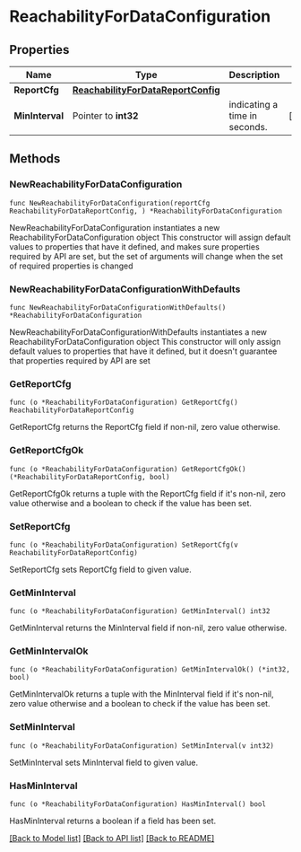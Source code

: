 # ReachabilityForDataConfiguration

## Properties

Name | Type | Description | Notes
------------ | ------------- | ------------- | -------------
**ReportCfg** | [**ReachabilityForDataReportConfig**](ReachabilityForDataReportConfig.md) |  | 
**MinInterval** | Pointer to **int32** | indicating a time in seconds. | [optional] 

## Methods

### NewReachabilityForDataConfiguration

`func NewReachabilityForDataConfiguration(reportCfg ReachabilityForDataReportConfig, ) *ReachabilityForDataConfiguration`

NewReachabilityForDataConfiguration instantiates a new ReachabilityForDataConfiguration object
This constructor will assign default values to properties that have it defined,
and makes sure properties required by API are set, but the set of arguments
will change when the set of required properties is changed

### NewReachabilityForDataConfigurationWithDefaults

`func NewReachabilityForDataConfigurationWithDefaults() *ReachabilityForDataConfiguration`

NewReachabilityForDataConfigurationWithDefaults instantiates a new ReachabilityForDataConfiguration object
This constructor will only assign default values to properties that have it defined,
but it doesn't guarantee that properties required by API are set

### GetReportCfg

`func (o *ReachabilityForDataConfiguration) GetReportCfg() ReachabilityForDataReportConfig`

GetReportCfg returns the ReportCfg field if non-nil, zero value otherwise.

### GetReportCfgOk

`func (o *ReachabilityForDataConfiguration) GetReportCfgOk() (*ReachabilityForDataReportConfig, bool)`

GetReportCfgOk returns a tuple with the ReportCfg field if it's non-nil, zero value otherwise
and a boolean to check if the value has been set.

### SetReportCfg

`func (o *ReachabilityForDataConfiguration) SetReportCfg(v ReachabilityForDataReportConfig)`

SetReportCfg sets ReportCfg field to given value.


### GetMinInterval

`func (o *ReachabilityForDataConfiguration) GetMinInterval() int32`

GetMinInterval returns the MinInterval field if non-nil, zero value otherwise.

### GetMinIntervalOk

`func (o *ReachabilityForDataConfiguration) GetMinIntervalOk() (*int32, bool)`

GetMinIntervalOk returns a tuple with the MinInterval field if it's non-nil, zero value otherwise
and a boolean to check if the value has been set.

### SetMinInterval

`func (o *ReachabilityForDataConfiguration) SetMinInterval(v int32)`

SetMinInterval sets MinInterval field to given value.

### HasMinInterval

`func (o *ReachabilityForDataConfiguration) HasMinInterval() bool`

HasMinInterval returns a boolean if a field has been set.


[[Back to Model list]](../README.md#documentation-for-models) [[Back to API list]](../README.md#documentation-for-api-endpoints) [[Back to README]](../README.md)


